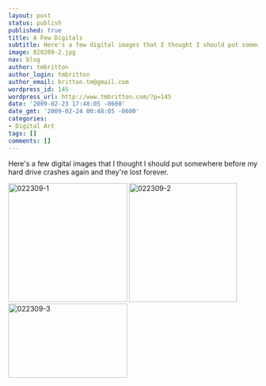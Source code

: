 ```yaml
---
layout: post
status: publish
published: true
title: A Few Digitals
subtitle: Here's a few digital images that I thought I should put somewhere before my hard drive crashes again and they're lost forever.
image: 020209-2.jpg
nav: blog
author: tmbritton
author_login: tmbritton
author_email: britton.tm@gmail.com
wordpress_id: 145
wordpress_url: http://www.tmbritton.com/?p=145
date: '2009-02-23 17:48:05 -0600'
date_gmt: '2009-02-24 00:48:05 -0600'
categories:
- Digital Art
tags: []
comments: []
---
```

<p>Here's a few digital images that I thought I should put somewhere before my hard drive crashes again and they're lost forever.</p>
<p><a class="tt-flickr tt-flickr-Small" title="022309-1" href="http://www.tmbritton.com/art/photo/3305345750/022309-1.html"><img class="alignnone" src="http://farm4.static.flickr.com/3546/3305345750_60737c5586_m.jpg" alt="022309-1" width="240" height="240" /></a> <a class="tt-flickr tt-flickr-Small" title="022309-2" href="http://www.tmbritton.com/art/photo/3304518555/022309-2.html"><img class="alignnone" src="http://farm4.static.flickr.com/3584/3304518555_154e35843d_m.jpg" alt="022309-2" width="218" height="240" /></a> <a class="tt-flickr tt-flickr-Small" title="022309-3" href="http://www.tmbritton.com/art/photo/3305345880/022309-3.html"><img class="alignnone" src="http://farm4.static.flickr.com/3407/3305345880_c2dc885fda_m.jpg" alt="022309-3" width="240" height="150" /></a></p>
